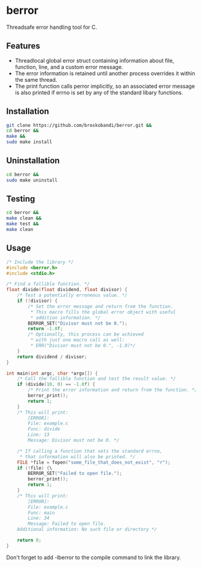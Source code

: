 # berror
Threadsafe error handling tool for C.

## Features
- Threadlocal global error struct containing information about file, function, line, and a custom error message.
- The error information is retained until another process overrides it within the same thread.
- The print function calls perror implicitly, so an associated error message is also printed if errno is set by any of the standard libary functions.

## Installation
```bash
git clone https://github.com/broskobandi/berror.git &&
cd berror &&
make &&
sudo make install
```

## Uninstallation
```bash
cd berror &&
sudo make uninstall
```

## Testing
```bash
cd berror &&
make clean &&
make test &&
make clean
```

## Usage
```c
/* Include the library */
#include <berror.h>
#include <stdio.h>

/* Find a fallible function. */
float divide(float dividend, float divisor) {
	/* Test a potentially erroneous value. */
	if (!divisor) {
		/* Set the error message and return from the function.
		 * This macro fills the global error object with useful
		 * addition information. */
		BERROR_SET("Divisor must not be 0.");
		return -1.0f;
		/* Optionally, this process can be achieved
		 * with just one macro call as well:
		 * ERR("Divisor must not be 0.", -1.0)*/
	}
	return dividend / divisor;
}

int main(int argc, char *argv[]) {
	/* Call the fallible function and test the result value. */
	if (divide(10, 0) == -1.0f) {
		/* Print the error information and return from the function. */
		berror_print();
		return 1;
	}
	/* This will print:
		[ERROR]:
		File: example.c
		Func: divide
		Line: 13
		Message: Divisor must not be 0. */

	/* If calling a function that sets the standard errno,
	 * that information will also be printed. */
	FILE *file = fopen("some_file_that_does_not_exist", "r");
	if (!file) {\
		BERROR_SET("Failed to open file.");
		berror_print();
		return 1;
	}
	/* This will print:
		[ERROR]:
		File: example.c
		Func: main
		Line: 34
		Message: Failed to open file.
	Additional information: No such file or directory */

	return 0;
}
```
Don't forget to add -lberror to the compile command to link the library.
